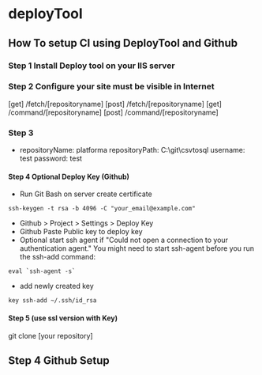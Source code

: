 # deployTool

## How To setup CI using DeployTool and Github

### Step 1 Install Deploy tool on your IIS server

### Step 2 Configure your site must be visible in Internet

[get] 	/fetch/[repositoryname]
[post]	/fetch/[repositoryname]
[get] 	/command/[repositoryname]
[post]	/command/[repositoryname]
### Step 3

- repositoryName: platforma
  repositoryPath: C:\git\csvtosql
  username: test
  password: test

#### Step 4 Optional Deploy Key (Github) 

- Run Git Bash on server create certificate
~~~
ssh-keygen -t rsa -b 4096 -C "your_email@example.com"
~~~


- Github > Project > Settings > Deploy Key
- Github Paste Public key to deploy key
- Optional start ssh agent if "Could not open a connection to your authentication agent."
You might need to start ssh-agent before you run the ssh-add command:

~~~
eval `ssh-agent -s`
~~~
- add newly created key 
~~~
key ssh-add ~/.ssh/id_rsa
~~~




#### Step 5 (use ssl version with Key)
git clone [your repository]   


  
## Step 4 Github Setup 

### 





